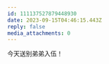 ```yaml
---
id: 111137527879448930
date: 2023-09-15T04:46:15.443Z
reply: false
media_attachments: 0
---
```


今天送别弟弟入伍！

